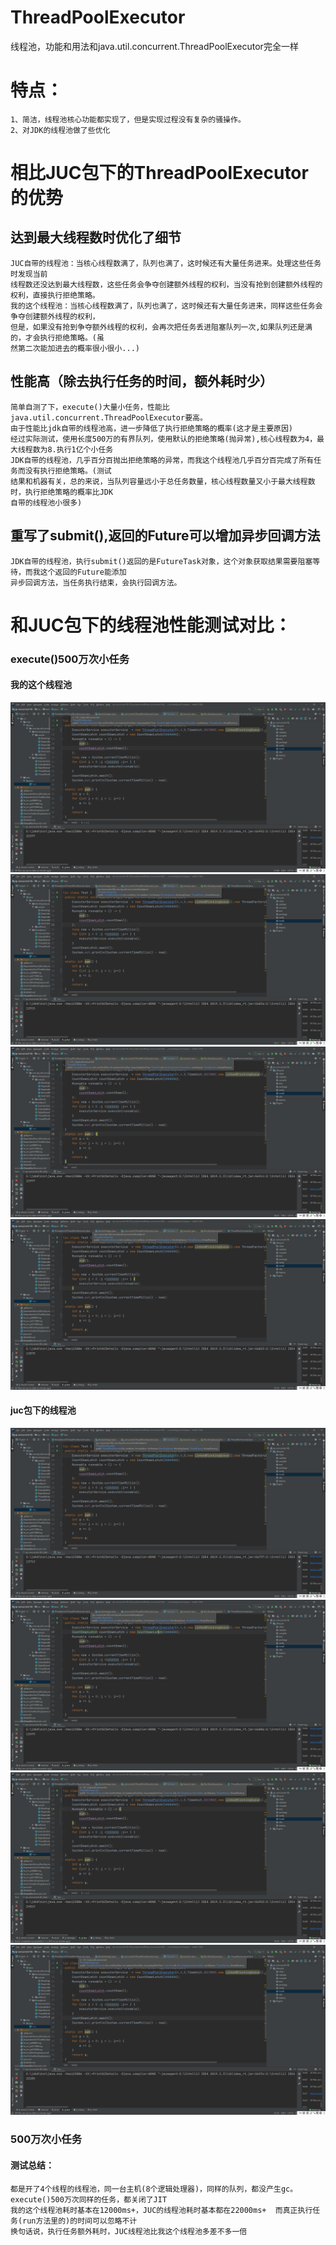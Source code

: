 # ThreadPoolExecutor
 线程池，功能和用法和java.util.concurrent.ThreadPoolExecutor完全一样

# 特点：
    1、简洁，线程池核心功能都实现了，但是实现过程没有复杂的骚操作。
    2、对JDK的线程池做了些优化
    
# 相比JUC包下的ThreadPoolExecutor的优势
## 达到最大线程数时优化了细节
    JUC自带的线程池：当核心线程数满了，队列也满了，这时候还有大量任务进来。处理这些任务时发现当前
    线程数还没达到最大线程数，这些任务会争夺创建额外线程的权利，当没有抢到创建额外线程的权利，直接执行拒绝策略。
    我的这个线程池：当核心线程数满了，队列也满了，这时候还有大量任务进来，同样这些任务会争夺创建额外线程的权利，
    但是，如果没有抢到争夺额外线程的权利，会再次把任务丢进阻塞队列一次,如果队列还是满的，才会执行拒绝策略。(虽
    然第二次能加进去的概率很小很小...)

## 性能高（除去执行任务的时间，额外耗时少）
    简单自测了下，execute()大量小任务，性能比java.util.concurrent.ThreadPoolExecutor要高。
    由于性能比jdk自带的线程池高，进一步降低了执行拒绝策略的概率(这才是主要原因)
    经过实际测试，使用长度500万的有界队列，使用默认的拒绝策略(抛异常),核心线程数为4，最大线程数为8.执行1亿个小任务
    JDK自带的线程池，几乎百分百抛出拒绝策略的异常，而我这个线程池几乎百分百完成了所有任务而没有执行拒绝策略。(测试
    结果和机器有关，总的来说，当队列容量远小于总任务数量，核心线程数量又小于最大线程数时，执行拒绝策略的概率比JDK
    自带的线程池小很多)

## 重写了submit(),返回的Future可以增加异步回调方法
    JDK自带的线程池，执行submit()返回的是FutureTask对象，这个对象获取结果需要阻塞等待，而我这个返回的Future能添加
    异步回调方法，当任务执行结束，会执行回调方法。
    
# 和JUC包下的线程池性能测试对比：
### execute()500万次小任务
#### 我的这个线程池
![mine](https://github.com/65487123/zp-concurrent-lib/raw/master/picture/1c74679f7c13d3309c828e69ed476f0.png)
![mine](https://github.com/65487123/zp-concurrent-lib/raw/master/picture/1f4769fcc8ca510a98b7ad474f7e90b.png)
![mine](https://github.com/65487123/zp-concurrent-lib/raw/master/picture/24355f76a90a795dee35b85e0210fe4.png)
![mine](https://github.com/65487123/zp-concurrent-lib/raw/master/picture/425f3042b55814a02b208e9dcabf1cd.png)
#### juc包下的线程池
![juc](https://github.com/65487123/zp-concurrent-lib/raw/master/picture/58efe65e87b35ef04bb2714b24b484f.png)
![juc](https://github.com/65487123/zp-concurrent-lib/raw/master/picture/70e3e47134d8c5bde4d4b3e47bc3420.png)
![juc](https://github.com/65487123/zp-concurrent-lib/raw/master/picture/93e14cc0299bf84b91f291e0c37c252.png)
![juc](https://github.com/65487123/zp-concurrent-lib/raw/master/picture/ca68cb92aa49c5aea6d64224dbded69.png)
### 500万次小任务
#### 测试总结：
    都是开了4个线程的线程池，同一台主机(8个逻辑处理器)，同样的队列，都没产生gc。execute()500万次同样的任务，都关闭了JIT
    我的这个线程池耗时基本在12000ms+，JUC的线程池耗时基本都在22000ms+  而真正执行任务(run方法里的)的时间可以忽略不计
    换句话说，执行任务额外耗时，JUC线程池比我这个线程池多差不多一倍
    
